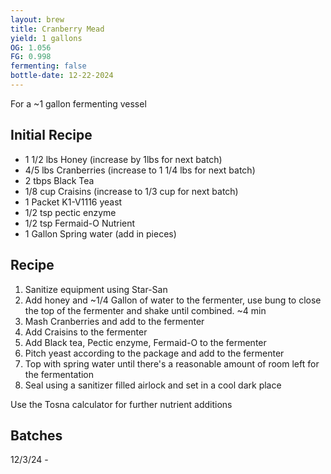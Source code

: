 ```yaml
---
layout: brew
title: Cranberry Mead
yield: 1 gallons
OG: 1.056
FG: 0.998
fermenting: false
bottle-date: 12-22-2024
---
```


For a ~1 gallon fermenting vessel

## Initial Recipe
 - 1 1/2 lbs Honey (increase by 1lbs for next batch)
 - 4/5 lbs Cranberries (increase to 1 1/4 lbs for next batch)
 - 2 tbps Black Tea
 - 1/8 cup Craisins (increase to 1/3 cup for next batch)
 - 1 Packet K1-V1116 yeast
 - 1/2 tsp pectic enzyme
 - 1/2 tsp Fermaid-O Nutrient
 - 1 Gallon Spring water (add in pieces)

## Recipe
 1. Sanitize equipment using Star-San
 2. Add honey and ~1/4 Gallon of water to the fermenter, use bung to close the top of the fermenter and shake until combined. ~4 min
 3. Mash Cranberries and add to the fermenter
 4. Add Craisins to the fermenter
 5. Add Black tea, Pectic enzyme, Fermaid-O to the fermenter
 6. Pitch yeast according to the package and add to the fermenter
 7. Top with spring water until there's a reasonable amount of room left for the fermentation
 8. Seal using a sanitizer filled airlock and set in a cool dark place

Use the Tosna calculator for further nutrient additions

## Batches
12/3/24 - 

